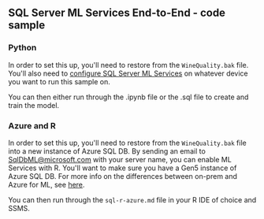 ## SQL Server ML Services End-to-End - code sample

### Python 
In order to set this up, you'll need to restore from the `WineQuality.bak` file. You'll also need to [configure SQL Server ML Services](https://docs.microsoft.com/en-us/sql/advanced-analytics/install/sql-machine-learning-services-windows-install?view=sql-server-2017) on whatever device you want to run this sample on.  

You can then either run through the .ipynb file or the .sql file to create and train the model.  

### Azure and R
In order to set this up, you'll need to restore from the `WineQuality.bak` file into a new instance of Azure SQL DB. By sending an email to SqlDbML@microsoft.com with your server name, you can enable ML Services with R. You'll want to make sure you have a Gen5 instance of Azure SQL DB. For more info on the differences between on-prem and Azure for ML, see [here](https://docs.microsoft.com/en-us/azure/sql-database/sql-database-machine-learning-services-differences).

You can then run through the `sql-r-azure.md` file in your R IDE of choice and SSMS.


